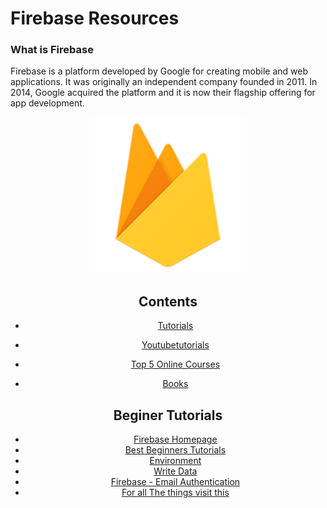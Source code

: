 # Firebase Resources
### What is Firebase
Firebase is a platform developed by Google for creating mobile and web applications. It was originally an independent company founded in 2011. In 2014, Google acquired the platform and it is now their flagship offering for app development.

<div align="center">
	<code><img height="250" src="https://raw.githubusercontent.com/github/explore/80688e429a7d4ef2fca1e82350fe8e3517d3494d/topics/firebase/firebase.png"></code>
</div>
<div align="center">

## Contents

- [Tutorials](#beginer-tutorials)<br/> 

- [ Youtubetutorials](#beginer-tutorials)<br/> 

- [Top 5 Online Courses](#beginer-tutorials)<br/> 

- [Books](#beginer-tutorials)<br/> 

## Beginer Tutorials

- [Firebase Homepage ](https://firebase.google.com/)
- [Best Beginners Tutorials ](https://www.tutorialspoint.com/firebase/index.htm)
- [Environment ](https://www.tutorialspoint.com/firebase/firebase_environment_setup.htm)
- [Write Data ](https://www.tutorialspoint.com/firebase/firebase_write_data.htm)
- [Firebase - Email Authentication ](https://www.tutorialspoint.com/firebase/firebase_email_authentication.htm)
- [For all The things visit this ](https://www.tutorialspoint.com/index.htm)

